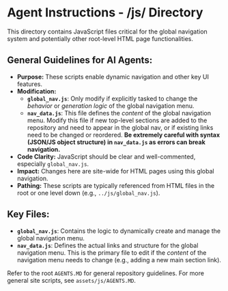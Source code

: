 # Agent Instructions - /js/ Directory

This directory contains JavaScript files critical for the global navigation system and potentially other root-level HTML page functionalities.

## General Guidelines for AI Agents:

*   **Purpose:** These scripts enable dynamic navigation and other key UI features.
*   **Modification:**
    *   **`global_nav.js`**: Only modify if explicitly tasked to change the *behavior* or *generation logic* of the global navigation menu.
    *   **`nav_data.js`**: This file defines the *content* of the global navigation menu. Modify this file if new top-level sections are added to the repository and need to appear in the global nav, or if existing links need to be changed or reordered. **Be extremely careful with syntax (JSON/JS object structure) in `nav_data.js` as errors can break navigation.**
*   **Code Clarity:** JavaScript should be clear and well-commented, especially `global_nav.js`.
*   **Impact:** Changes here are site-wide for HTML pages using this global navigation.
*   **Pathing:** These scripts are typically referenced from HTML files in the root or one level down (e.g., `../js/global_nav.js`).

## Key Files:

*   **`global_nav.js`**: Contains the logic to dynamically create and manage the global navigation menu.
*   **`nav_data.js`**: Defines the actual links and structure for the global navigation menu. This is the primary file to edit if the *content* of the navigation menu needs to change (e.g., adding a new main section link).

Refer to the root `AGENTS.MD` for general repository guidelines. For more general site scripts, see `assets/js/AGENTS.MD`.
